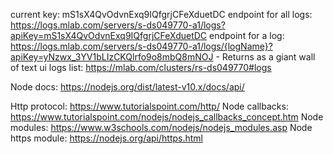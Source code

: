 current key: mS1sX4QvOdvnExq9IQfgrjCFeXduetDC
endpoint for all logs: https://logs.mlab.com/servers/s-ds049770-a1/logs?apiKey=mS1sX4QvOdvnExq9IQfgrjCFeXduetDC
endpoint for a log: https://logs.mlab.com/servers/s-ds049770-a1/logs/{logName}?apiKey=yNzwx_3YV1bLIzCKQlrfo9o8mbQ8mNOJ
    - Returns as a giant wall of text
ui logs list: https://mlab.com/clusters/rs-ds049770#logs

Node docs: https://nodejs.org/dist/latest-v10.x/docs/api/

Http protocol: https://www.tutorialspoint.com/http/
Node callbacks: https://www.tutorialspoint.com/nodejs/nodejs_callbacks_concept.htm
Node modules: https://www.w3schools.com/nodejs/nodejs_modules.asp
Node https module: https://nodejs.org/api/https.html


